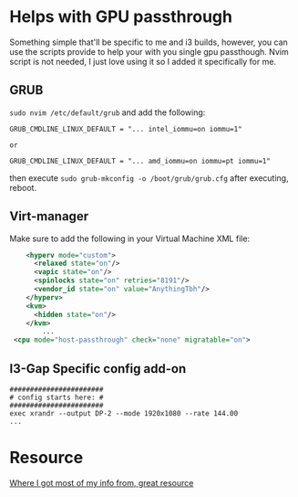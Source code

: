 # Helps with GPU passthrough
Something simple that'll be specific to me and i3 builds, however, you can use the scripts provide to help your with you single gpu passthough. Nvim script is not needed, I just love using it so I added it specifically for me.

## GRUB
`sudo nvim /etc/default/grub` and add the following:
```
GRUB_CMDLINE_LINUX_DEFAULT = "... intel_iommu=on iommu=1"

or

GRUB_CMDLINE_LINUX_DEFAULT = "... amd_iommu=on iommu=pt iommu=1"
```
then execute `sudo grub-mkconfig -o /boot/grub/grub.cfg`
after executing, reboot.

## Virt-manager
Make sure to add the following in your Virtual Machine XML file:
```xml
    <hyperv mode="custom">
      <relaxed state="on"/>
      <vapic state="on"/>
      <spinlocks state="on" retries="8191"/>
      <vendor_id state="on" value="AnythingTbh"/>
    </hyperv>
    <kvm>
      <hidden state="on"/>
    </kvm>
		...
 <cpu mode="host-passthrough" check="none" migratable="on">
```

## I3-Gap Specific config add-on
```
#######################
# config starts here: #
#######################
exec xrandr --output DP-2 --mode 1920x1080 --rate 144.00
...
```
# Resource

[Where I got most of my info from, great resource](https://www.youtube.com/watch?v=BUSrdUoedTo&t=2413s)

